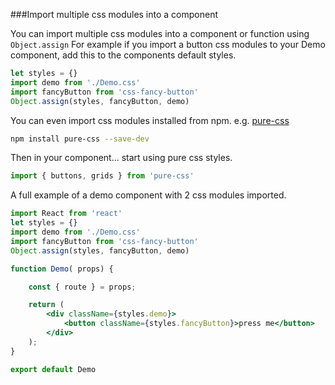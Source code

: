 ###Import multiple css modules into a component

You can import multiple css modules into a component or function using `Object.assign`
For example if you import a button css modules to your Demo component, add this to the components default styles.

```js
let styles = {}
import demo from './Demo.css'
import fancyButton from 'css-fancy-button'
Object.assign(styles, fancyButton, demo)
```

You can even import css modules installed from npm. e.g. [pure-css](https://github.com/StevenIseki/pure-css)

```sh
npm install pure-css --save-dev
```

Then in your component... start using pure css styles.

```js
import { buttons, grids } from 'pure-css'
```

A full example of a demo component with 2 css modules imported.

```jsx
import React from 'react'
let styles = {}
import demo from './Demo.css'
import fancyButton from 'css-fancy-button'
Object.assign(styles, fancyButton, demo)

function Demo( props) {

    const { route } = props;

    return (
    	<div className={styles.demo}>
    		<button className={styles.fancyButton}>press me</button>
       	</div>
    );
}

export default Demo
```
